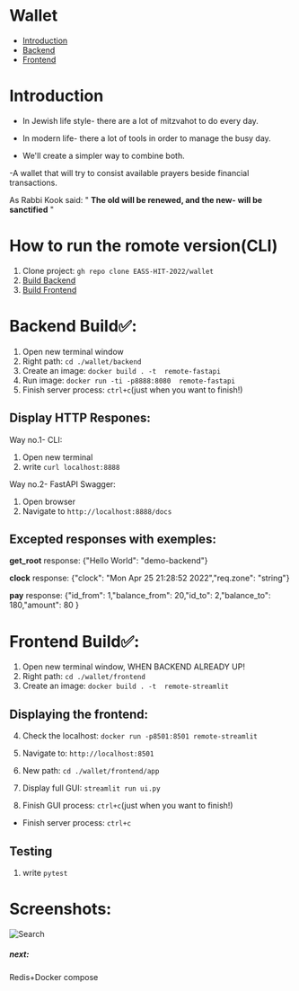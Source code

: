 # Wallet
-   [Introduction](#introduction)
-   [Backend](#backend-build) 
-   [Frontend](#frontend-build)


# Introduction

- In Jewish life style- there are a lot of mitzvahot to do every day.


- In modern life- there a lot of tools in order to manage the busy day.


- We'll create a simpler way to combine both.
 

-A wallet that will try to consist available prayers beside financial transactions.



 As Rabbi Kook said:    " **The old will be renewed, and the new- will be sanctified** "
 

# How to run the romote version(CLI)
1. Clone project: `gh repo clone EASS-HIT-2022/wallet`
2. [Build Backend](#backend-build)
3. [Build Frontend](#frontend-build)


# Backend Build✅:
1. Open new terminal window
2. Right path: `cd ./wallet/backend`
3. Create an image: `docker build . -t  remote-fastapi`
4. Run image: `docker run -ti -p8888:8080  remote-fastapi`
5. Finish server process: `ctrl+c`(just when you want to finish!)

## Display HTTP Respones:
Way no.1- CLI:
   1. Open new terminal
   2. write `curl localhost:8888`

Way no.2- FastAPI Swagger:
   1. Open browser
   2. Navigate to `http://localhost:8888/docs`

## Excepted responses with exemples:

**get_root** response:    {"Hello World": "demo-backend"}

**clock** response:       {"clock": "Mon Apr 25 21:28:52 2022","req.zone": "string"}

**pay** response:         {"id_from": 1,"balance_from": 20,"id_to": 2,"balance_to": 180,"amount": 80
}


# Frontend Build✅:
1. Open new terminal window, WHEN BACKEND ALREADY UP!
2. Right path: `cd ./wallet/frontend`
3. Create an image: `docker build . -t  remote-streamlit`

## Displaying the frontend:
4. Check the localhost: `docker run -p8501:8501 remote-streamlit`
5. Navigate to: `http://localhost:8501`

6. New path: `cd ./wallet/frontend/app`
7. Display full GUI: `streamlit run ui.py`
8. Finish GUI process: `ctrl+c`(just when you want to finish!)
* Finish server process: `ctrl+c`


## Testing ##
1.  write `pytest`




 # Screenshots:
![](pictures/appVideo.gif "Search")

##### next:
Redis+Docker compose